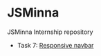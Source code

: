 # JSMinna

JSMinna Internship repository

- Task 7: [Responsive navbar](https://ayobami11.github.io/jsminna/task7/index.html)
